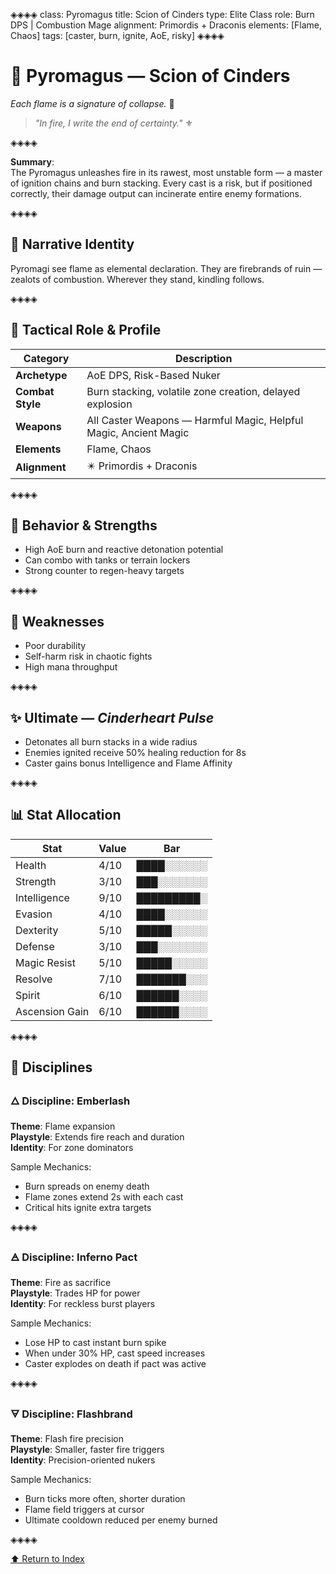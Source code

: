 ◈◈◈◈
class: Pyromagus
title: Scion of Cinders
type: Elite Class
role: Burn DPS | Combustion Mage
alignment: Primordis + Draconis
elements: [Flame, Chaos]
tags: [caster, burn, ignite, AoE, risky]
◈◈◈◈

# 🧿 Pyromagus — Scion of Cinders  
*Each flame is a signature of collapse.* 🔱

> *"In fire, I write the end of certainty."* ⚜️

◈◈◈◈

**Summary**:  
The Pyromagus unleashes fire in its rawest, most unstable form — a master of ignition chains and burn stacking. Every cast is a risk, but if positioned correctly, their damage output can incinerate entire enemy formations.

◈◈◈◈

## 🧩 Narrative Identity  
Pyromagi see flame as elemental declaration. They are firebrands of ruin — zealots of combustion. Wherever they stand, kindling follows.

◈◈◈◈

## 📘 Tactical Role & Profile  

| Category        | Description                                                 |
|----------------|-------------------------------------------------------------|
| **Archetype**   | AoE DPS, Risk-Based Nuker                                   |
| **Combat Style**| Burn stacking, volatile zone creation, delayed explosion    |
| **Weapons**     | All Caster Weapons — Harmful Magic, Helpful Magic, Ancient Magic |
| **Elements**    | Flame, Chaos                                                |
| **Alignment**   | ✴️ Primordis + Draconis                                     |

◈◈◈◈

## 🧠 Behavior & Strengths  
- High AoE burn and reactive detonation potential  
- Can combo with tanks or terrain lockers  
- Strong counter to regen-heavy targets  

◈◈◈◈

## 🔻 Weaknesses  
- Poor durability  
- Self-harm risk in chaotic fights  
- High mana throughput  

◈◈◈◈

## ✨ Ultimate — *Cinderheart Pulse*  
- Detonates all burn stacks in a wide radius  
- Enemies ignited receive 50% healing reduction for 8s  
- Caster gains bonus Intelligence and Flame Affinity  

◈◈◈◈

## 📊 Stat Allocation  

| Stat            | Value | Bar           |
|-----------------|--------|---------------|
| Health          | 4/10   | ████░░░░░░     |
| Strength        | 3/10   | ███░░░░░░░     |
| Intelligence    | 9/10   | █████████░     |
| Evasion         | 4/10   | ████░░░░░░     |
| Dexterity       | 5/10   | █████░░░░░     |
| Defense         | 3/10   | ███░░░░░░░     |
| Magic Resist    | 5/10   | █████░░░░░     |
| Resolve         | 7/10   | ███████░░░     |
| Spirit          | 6/10   | ██████░░░░     |
| Ascension Gain  | 6/10   | ██████░░░░     |

◈◈◈◈

## 🧭 Disciplines

### 🜂 Discipline: Emberlash  
**Theme**: Flame expansion  
**Playstyle**: Extends fire reach and duration  
**Identity**: For zone dominators  

Sample Mechanics:
- Burn spreads on enemy death  
- Flame zones extend 2s with each cast  
- Critical hits ignite extra targets

◈◈◈◈

### 🜁 Discipline: Inferno Pact  
**Theme**: Fire as sacrifice  
**Playstyle**: Trades HP for power  
**Identity**: For reckless burst players  

Sample Mechanics:
- Lose HP to cast instant burn spike  
- When under 30% HP, cast speed increases  
- Caster explodes on death if pact was active

◈◈◈◈

### 🜃 Discipline: Flashbrand  
**Theme**: Flash fire precision  
**Playstyle**: Smaller, faster fire triggers  
**Identity**: Precision-oriented nukers  

Sample Mechanics:
- Burn ticks more often, shorter duration  
- Flame field triggers at cursor  
- Ultimate cooldown reduced per enemy burned

◈◈◈◈

[⬆️ Return to Index](/index.html)